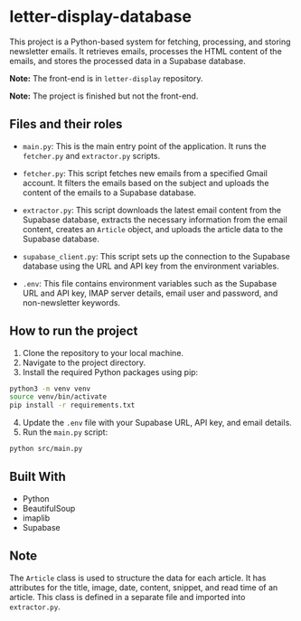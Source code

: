 # letter-display-database

This project is a Python-based system for fetching, processing, and storing newsletter emails. It retrieves emails, processes the HTML content of the emails, and stores the processed data in a Supabase database.

**Note:** The front-end is in `letter-display` repository. 

**Note:** The project is finished but not the front-end.

## Files and their roles

- `main.py`: This is the main entry point of the application. It runs the `fetcher.py` and `extractor.py` scripts.

- `fetcher.py`: This script fetches new emails from a specified Gmail account. It filters the emails based on the subject and uploads the content of the emails to a Supabase database.

- `extractor.py`: This script downloads the latest email content from the Supabase database, extracts the necessary information from the email content, creates an `Article` object, and uploads the article data to the Supabase database.

- `supabase_client.py`: This script sets up the connection to the Supabase database using the URL and API key from the environment variables.

- `.env`: This file contains environment variables such as the Supabase URL and API key, IMAP server details, email user and password, and non-newsletter keywords.

## How to run the project

1. Clone the repository to your local machine.
2. Navigate to the project directory.
3. Install the required Python packages using pip:

```bash
python3 -m venv venv
source venv/bin/activate
pip install -r requirements.txt
```

4. Update the `.env` file with your Supabase URL, API key, and email details.
5. Run the `main.py` script:

```bash
python src/main.py
```

## Built With

- Python
- BeautifulSoup
- imaplib
- Supabase

## Note

The `Article` class is used to structure the data for each article. It has attributes for the title, image, date, content, snippet, and read time of an article. This class is defined in a separate file and imported into `extractor.py`.

